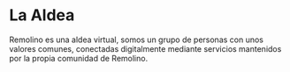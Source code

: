 # La Aldea
Remolino es una aldea virtual, somos un grupo de personas con unos valores comunes, conectadas digitalmente mediante servicios mantenidos por la propia comunidad de Remolino.
